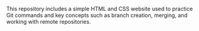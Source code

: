 This repository includes a simple HTML and CSS website used to practice Git commands and key concepts such as branch creation, merging, and working with remote repositories.
